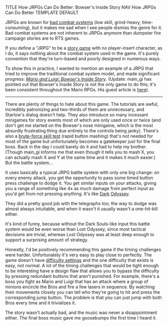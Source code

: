TITLE How JRPGs Can Do Better: Bowser's Inside Story
NAV How JRPGs Can Do Better
TEMPLATE DEFAULT

JRPGs are known for [bad combat systems](ff13_interactive) (low skill, grind-heavy, time-consuming), but it makes me sad when I see people dismiss the genre for it. Bad combat systems are not inherent to JRPGs anymore than dumpster fire campaign stories are to RTS games.

If you define a "JRPG" to be a [story game](roles) with no player-insert character, as I do, it says nothing about the combat system used in the game. It's purely convention that they're turn-based and poorly designed in numerous ways.

To show this in practice, I wanted to mention an example of a JRPG that tried to improve the traditional combat system model, and made significant progress: [*Mario and Luigi: Bowser's Inside Story*](https://en.wikipedia.org/wiki/Mario_%26_Luigi:_Bowser%27s_Inside_Story). (Update: main_gi has pointed out that Bowser's Inside Story is not the only game to do this; it's been consistent throughout the Mario RPGs. His guest article is [here](main_gi_mario_rpg)).

---

There are plenty of things to hate about this game. The tutorials are awful, incredibly patronizing and two-thirds of them are unnecessary, and Starlow's dialog doesn't help. They also introduce so many incessant minigames for story events most of which are only used once or twice (and don't get me started on the Bowser's nose minigame, which is the most absurdly frustrating thing due entirely to the controls being janky). There's also a [brute-force skill test](brute_force_skills) (rapid button mashing) that's not needed for most of the game but unfortunately becomes a gatekeeper *just* for the final boss. Back in the day I could barely do it and had to help my brother. (Though main_gi informs me that even though it tells you to mash X, you can actually mash X and Y at the same time and it makes it much easier.) But the battle system...

It uses basically a typical JRPG battle system with only one big change: on every enemy attack, you get the opportunity to pass some timed button press challenge to dodge it. You get similar inputs on your attacks, giving you a range of something like 4x as much damage from perfect input as you'd get from not pressing anything. It's like [Dark](/reviews/dark_souls) [Odyssey](/reviews/lost_odyssey).

They did a pretty good job with the telegraphs too; the way to dodge was almost always intuitable, and when it wasn't it usually wasn't a one-hit-kill either.

It's kind of funny, because without the Dark Souls-like input this battle system would be even worse than Lost Odyssey, since most tactical decisions are trivial, whereas Lost Odyssey was at least deep enough to support a surprising amount of strategy.

Honestly, I'd be positively recommending this game if the timing challenges were harder. Unfortunately it's very easy to play close to perfectly. The game doesn't have [difficulty settings](difficulty_settings) and the one difficulty that exists is easy, not normal. A lot of the timing challenges that would be tight enough to be interesting have a design flaw that allows you to bypass the difficulty by pressing redundant buttons that aren't punished. For example, there's a boss you fight as Mario and Luigi that has an attack where a group of minions encircle the Bros and fire a few lasers in sequence. By watching their movements closely you can tell who they're going to hit and press the corresponding jump button. The problem is that you can just jump with both Bros every time and it trivializes it.

The story wasn't actually bad, and the music was never a disappointment either. The final boss music gave me goosebumps the first time I heard it.
